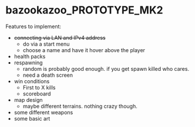 # bazookazoo_PROTOTYPE_MK2

Features to implement:

- ~~connecting via LAN and IPv4 address~~
  - do via a start menu
  - choose a name and have it hover above the player
- health packs
- respawning
  - random is probably good enough. if you get spawn killed who cares.
  - need a death screen
- win conditions
  - First to X kills
  - scoreboard
- map design
  - maybe different terrains. nothing crazy though.
- some different weapons
- some basic art
